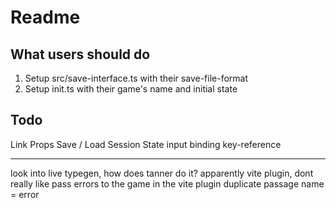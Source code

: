 # Readme

## What users should do

1. Setup src/save-interface.ts with their save-file-format
2. Setup init.ts with their game's name and initial state

## Todo

Link Props
Save / Load
Session State
input binding
key-reference

---

look into live typegen, how does tanner do it? apparently vite plugin, dont really like
pass errors to the game in the vite plugin
duplicate passage name = error
